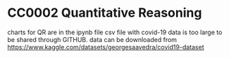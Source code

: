 # CC0002 Quantitative Reasoning
charts for QR are in the ipynb file
csv file with covid-19 data is too large to be shared through GITHUB. data can be downloaded from https://www.kaggle.com/datasets/georgesaavedra/covid19-dataset


